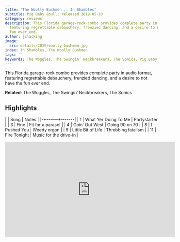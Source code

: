 ```yaml
---
title: 'The Woolly Bushmen :: In Shambles'
subtitle: Pig Baby &bull; released 2019-05-10
category: reviews
description: This Florida garage-rock combo provides complete party in audio format,
  featuring regrettable debauchery, frenzied dancing, and a desire to not have the
  fun ever end.
author: jclacking
image:
  src: details/2019/woolly-bushmen.jpg
index: In Shambles, The Woolly Bushmen
tags: ''
keywords: The Woggles, The Swingin’ Neckbreakers, The Sonics, Pig Baby
---
```

This Florida garage-rock combo provides complete party in audio format, featuring regrettable debauchery, frenzied dancing, and a desire to not have the fun ever end.<!--more-->

**Related**: The Woggles, The Swingin’ Neckbreakers, The Sonics

## Highlights

| | Song | Notes |
|-+------+-------|
| 1 | What Yer Doing To Me | Partystarter |
| 3 | Fine | Fit for a parasol |
| 4 | Goin' Out West | Going 90 on 70 |
| 8 | I Pushed You | Weedy organ |
| 9 | Little Bit of Life | Throbbing fatalism |
| 11 | Fire Tonight | Music for the drive-in |

<div class="tlo-detail-video"><iframe width="560" height="315" src="https://www.youtube.com/embed/SkpGyxGgji4" frameborder="0" allow="autoplay; encrypted-media" allowfullscreen></iframe></div>

